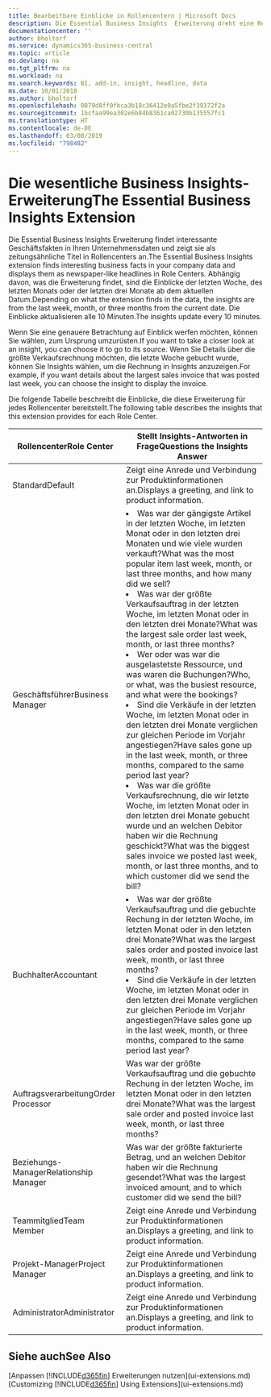```yaml
---
title: Bearbeitbare Einblicke in Rollencentern | Microsoft Docs
description: Die Essential Business Insights  Erweiterung dreht eine Reihe von Geschäftseinblicke in Rollencentern.
documentationcenter: ''
author: bholtorf
ms.service: dynamics365-business-central
ms.topic: article
ms.devlang: na
ms.tgt_pltfrm: na
ms.workload: na
ms.search.keywords: BI, add-in, insight, headline, data
ms.date: 10/01/2018
ms.author: bholtorf
ms.openlocfilehash: 0879d8ff0fbca3b18c36412e0a5fbe2f39372f2a
ms.sourcegitcommit: 1bcfaa99ea302e6b84b8361ca02730b135557fc1
ms.translationtype: HT
ms.contentlocale: de-DE
ms.lasthandoff: 03/08/2019
ms.locfileid: "798482"
---
```

# <a name="the-essential-business-insights-extension"></a><span data-ttu-id="036ab-103">Die wesentliche Business Insights-Erweiterung</span><span class="sxs-lookup"><span data-stu-id="036ab-103">The Essential Business Insights Extension</span></span>
<span data-ttu-id="036ab-104">Die Essential Business Insights Erweiterung findet interessante Geschäftsfakten in Ihren Unternehmensdaten und zeigt sie als zeitungsähnliche Titel in Rollencenters an.</span><span class="sxs-lookup"><span data-stu-id="036ab-104">The Essential Business Insights extension finds interesting business facts in your company data and displays them as newspaper-like headlines in Role Centers.</span></span> <span data-ttu-id="036ab-105">Abhängig davon, was die Erweiterung findet, sind die Einblicke der letzten Woche, des letzten Monats oder der letzten drei Monate ab dem aktuellen Datum.</span><span class="sxs-lookup"><span data-stu-id="036ab-105">Depending on what the extension finds in the data, the insights are from the last week, month, or three months from the current date.</span></span> <span data-ttu-id="036ab-106">Die Einblicke aktualisieren alle 10 Minuten.</span><span class="sxs-lookup"><span data-stu-id="036ab-106">The insights update every 10 minutes.</span></span>  

<span data-ttu-id="036ab-107">Wenn Sie eine genauere Betrachtung auf Einblick werfen möchten, können Sie wählen, zum Ursprung  umzurüsten.</span><span class="sxs-lookup"><span data-stu-id="036ab-107">If you want to take a closer look at an insight, you can choose it to go to its source.</span></span> <span data-ttu-id="036ab-108">Wenn Sie Details über die größte Verkaufsrechnung möchten, die letzte Woche gebucht wurde, können Sie Insights wählen, um die Rechnung in Insights anzuzeigen.</span><span class="sxs-lookup"><span data-stu-id="036ab-108">For example, if you want details about the largest sales invoice that was posted last week, you can choose the insight to display the invoice.</span></span>

<span data-ttu-id="036ab-109">Die folgende Tabelle beschreibt die Einblicke, die diese Erweiterung für jedes Rollencenter bereitstellt.</span><span class="sxs-lookup"><span data-stu-id="036ab-109">The following table describes the insights that this extension provides for each Role Center.</span></span>

|<span data-ttu-id="036ab-110">Rollencenter</span><span class="sxs-lookup"><span data-stu-id="036ab-110">Role Center</span></span>|<span data-ttu-id="036ab-111">Stellt Insights-Antworten in Frage</span><span class="sxs-lookup"><span data-stu-id="036ab-111">Questions the Insights Answer</span></span>|
|----|-----|
|<span data-ttu-id="036ab-112">Standard</span><span class="sxs-lookup"><span data-stu-id="036ab-112">Default</span></span>|<span data-ttu-id="036ab-113">Zeigt eine Anrede und Verbindung zur Produktinformationen an.</span><span class="sxs-lookup"><span data-stu-id="036ab-113">Displays a greeting, and link to product information.</span></span>|
|<span data-ttu-id="036ab-114">Geschäftsführer</span><span class="sxs-lookup"><span data-stu-id="036ab-114">Business Manager</span></span>|<li> <span data-ttu-id="036ab-115">Was war der gängigste Artikel in der letzten Woche, im letzten Monat oder in den letzten drei Monaten und wie viele wurden verkauft?</span><span class="sxs-lookup"><span data-stu-id="036ab-115">What was the most popular item last week, month, or last three months, and how many did we sell?</span></span><br><li> <span data-ttu-id="036ab-116">Was war der größte Verkaufsauftrag in der letzten Woche, im letzten Monat oder in den letzten drei Monate?</span><span class="sxs-lookup"><span data-stu-id="036ab-116">What was the largest sale order last week, month, or last three months?</span></span><br><li> <span data-ttu-id="036ab-117">Wer oder was war die ausgelastetste Ressource, und was waren die Buchungen?</span><span class="sxs-lookup"><span data-stu-id="036ab-117">Who, or what, was the busiest resource, and what were the bookings?</span></span><br><li> <span data-ttu-id="036ab-118">Sind die Verkäufe in der letzten Woche, im letzten Monat oder in den letzten drei Monate verglichen zur gleichen Periode im Vorjahr angestiegen?</span><span class="sxs-lookup"><span data-stu-id="036ab-118">Have sales gone up in the last week, month, or three months, compared to the same period last year?</span></span><br><li> <span data-ttu-id="036ab-119">Was war die größte Verkaufsrechnung, die wir letzte Woche, im letzten Monat oder in den letzten drei Monate gebucht wurde und an welchen Debitor haben wir die Rechnung geschickt?</span><span class="sxs-lookup"><span data-stu-id="036ab-119">What was the biggest sales invoice we posted last week, month, or last three months, and to which customer did we send the bill?</span></span></li> |
|<span data-ttu-id="036ab-120">Buchhalter</span><span class="sxs-lookup"><span data-stu-id="036ab-120">Accountant</span></span>|<li> <span data-ttu-id="036ab-121">Was war der größte Verkaufsauftrag und die gebuchte Rechung in der letzten Woche, im letzten Monat oder in den letzten drei Monate?</span><span class="sxs-lookup"><span data-stu-id="036ab-121">What was the largest sales order and posted invoice last week, month, or last three months?</span></span><br><li> <span data-ttu-id="036ab-122">Sind die Verkäufe in der letzten Woche, im letzten Monat oder in den letzten drei Monate verglichen zur gleichen Periode im Vorjahr angestiegen?</span><span class="sxs-lookup"><span data-stu-id="036ab-122">Have sales gone up in the last week, month, or three months, compared to the same period last year?</span></span> |
|<span data-ttu-id="036ab-123">Auftragsverarbeitung</span><span class="sxs-lookup"><span data-stu-id="036ab-123">Order Processor</span></span>| <span data-ttu-id="036ab-124">Was war der größte Verkaufsauftrag und die gebuchte Rechung in der letzten Woche, im letzten Monat oder in den letzten drei Monate?</span><span class="sxs-lookup"><span data-stu-id="036ab-124">What was the largest sale order and posted invoice last week, month, or last three months?</span></span>|
|<span data-ttu-id="036ab-125">Beziehungs-Manager</span><span class="sxs-lookup"><span data-stu-id="036ab-125">Relationship Manager</span></span>| <span data-ttu-id="036ab-126">Was war der größte fakturierte Betrag, und an welchen Debitor haben wir die Rechnung gesendet?</span><span class="sxs-lookup"><span data-stu-id="036ab-126">What was the largest invoiced amount, and to which customer did we send the bill?</span></span>|
|<span data-ttu-id="036ab-127">Teammitglied</span><span class="sxs-lookup"><span data-stu-id="036ab-127">Team Member</span></span>| <span data-ttu-id="036ab-128">Zeigt eine Anrede und Verbindung zur Produktinformationen an.</span><span class="sxs-lookup"><span data-stu-id="036ab-128">Displays a greeting, and link to product information.</span></span>|
|<span data-ttu-id="036ab-129">Projekt-Manager</span><span class="sxs-lookup"><span data-stu-id="036ab-129">Project Manager</span></span>| <span data-ttu-id="036ab-130">Zeigt eine Anrede und Verbindung zur Produktinformationen an.</span><span class="sxs-lookup"><span data-stu-id="036ab-130">Displays a greeting, and link to product information.</span></span>|
|<span data-ttu-id="036ab-131">Administrator</span><span class="sxs-lookup"><span data-stu-id="036ab-131">Administrator</span></span>| <span data-ttu-id="036ab-132">Zeigt eine Anrede und Verbindung zur Produktinformationen an.</span><span class="sxs-lookup"><span data-stu-id="036ab-132">Displays a greeting, and link to product information.</span></span>|

## <a name="see-also"></a><span data-ttu-id="036ab-133">Siehe auch</span><span class="sxs-lookup"><span data-stu-id="036ab-133">See Also</span></span>
<span data-ttu-id="036ab-134">[Anpassen [!INCLUDE[d365fin](includes/d365fin_md.md)] Erweiterungen nutzen](ui-extensions.md)</span><span class="sxs-lookup"><span data-stu-id="036ab-134">[Customizing [!INCLUDE[d365fin](includes/d365fin_md.md)] Using Extensions](ui-extensions.md)</span></span>
